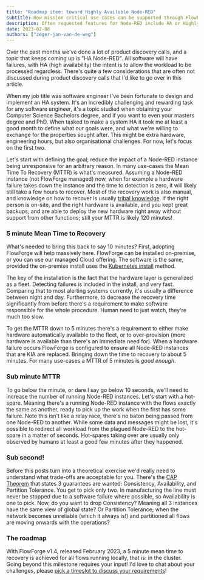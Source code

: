 ```yaml
---
title: "Roadmap item: toward Highly Available Node-RED"
subtitle: How mission critical use-cases can be supported through FlowForge soon
description: Often requested features for Node-RED include HA or Highly Available
date: 2023-02-08
authors: ["zeger-jan-van-de-weg"]
---
```


Over the past months we've done a lot of product discovery calls, and a topic
that keeps coming up is "HA Node-RED". All software will have failures, with
HA (high availability) the intent is to allow the workload to be processed
regardless. There's quite a few considerations that are often not discussed
during product discovery calls that I'd like to go over in this article.

<!--more-->

When my job title was software engineer I've been fortunate to design and
implement an HA system. It's an incredibly challenging and rewarding task for
any software engineer, it's a topic studied when obtaining your Computer Science
Bachelors degree, and if you want to even your masters degree and PhD. When tasked
to make a system HA it took me at least a good month to define what our goals
were, and what we're willing to exchange for the properties sought after. This
might be extra hardware, engineering hours, but also organisational challenges.
For now, let's focus on the first two.

Let's start with defining the goal; reduce the impact of a Node-RED instance
being unresponsive for an arbitrary reason. In many use-cases the Mean Time To
Recovery (MTTR) is what's measured. Assuming a Node-RED instance (not FlowForge managed)
now, when for example a hardware failure takes down the instance and the time to
detection is zero, it will likely still take a few hours to recover. Most of
the recovery work is also manual, and knowledge on how to recover is usually 
[tribal knowledge](https://en.wikipedia.org/wiki/Tribal_knowledge). If the right
person is on-site, and the right hardware is available, and you kept great backups,
and are able to deploy the new hardware right away without support from other
functions; still your MTTR is likely 120 minutes!

### 5 minute Mean Time to Recovery

What's needed to bring this back to say 10 minutes? First, adopting FlowForge will
help massively here. FlowForge can be installed on-premise, or you can use our
managed Cloud offering. The software is the same, provided the on-premise
install uses the [Kubernetes install](https://flowforge.com/docs/install/kubernetes/) method.

The key of the installation is the fact that the hardware layer is generalized
as a fleet. Detecting failures is included in the install, and very fast. Comparing
that to most alerting systems currently, it's usually a difference between night
and day. Furthermore, to decrease the recovery time significantly from before
there's a requirement to make software responsible for the whole procedure. Human
need to just watch, they're much too slow.

To get the MTTR down to 5 minutes there's a requirement to either make hardware
automatically available to the fleet, or to over-provision (more hardware is
available than there's an immediate need for). When a hardware failure occurs
FlowForge is configured to ensure all Node-RED instances that are KIA are
replaced. Bringing down the time to recovery to about 5 minutes.
For many use-cases a MTTR of 5 minutes is _good enough_.

### Sub minute MTTR

To go below the minute, or dare I say go below 10 seconds, we'll need to increase
the number of running Node-RED instances. Let's start with a hot-spare. Meaning
there's a running Node-RED instance with the flows exactly the same as another,
ready to pick up the work when the first has some failure. Note this isn't like
a relay race, there's no baton being passed from one Node-RED to another. While
some data and messages might be lost, it's possible to redirect all workload from
the plagued Node-RED to the hot-spare in a matter of seconds. Hot-spares taking
over are usually only observed by humans at least a good few minutes after they
happened.

### Sub second!

Before this posts turn into a theoretical exercise we'd really need to understand
what trade-offs are acceptable for you. There's the [CAP Theorem](https://en.wikipedia.org/wiki/CAP_theorem)
that states 3 guarantees are wanted: Consistency, Availability, and Partition Tolerance. You get to pick
only two. In manufacturing the line must never be stopped due to a software failure where possible,
so Availability is one to pick. Now, do you want to drop Consistency? Meaning
all 3 instances have the same view of global state? Or Partition Tolerance; when
the network becomes unreliable (which it always is!) and partitioned all flows
are moving onwards with the operations?

### The roadmap

With FlowForge v1.4, released February 2023, a 5 minute mean time to recovery is
achieved for all flows running locally, that is: in the cluster. Going beyond this
milestone requires your input! I'd love to chat about your challenges, please 
[pick a timeslot to discuss your requirements](https://meetings-eu1.hubspot.com/zeger-jan)!

